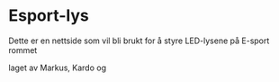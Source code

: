 # Esport-lys

Dette er en nettside som vil bli brukt for å styre LED-lysene på E-sport rommet

laget av Markus, Kardo og 
